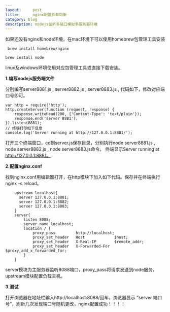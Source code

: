 ```yaml
---
layout:     post
title:      nginx配置负载均衡
category: blog
description: nodejs监听多端口模拟多服务器环境
---
```

如果还没有nginx和node环境，在mac环境下可以使用homebrew包管理工具安装

```
 brew install homebrew/nginx
```

```
brew install node
```
linux及windows环境使用对应包管理工具或直接下载安装。

**1.编写nodejs服务端文件**

分别编写server8881.js , server8882.js , server8883.js , 代码如下，修改对应端口号即可。

```
var http = require('http');
http.createServer(function (request, response) {
    response.writeHead(200, {'Content-Type': 'text/plain'});
    response.end('server 8881');
}).listen(8881);
// 终端打印如下信息
console.log('Server running at http://127.0.0.1:8881/');
```
打开三个终端窗口，cd到server.js保存目录，分别执行node server8881.js , node server8882.js , node server8883.js命令。
终端显示Server running at http://127.0.0.1:8881。

**2.配置nginx.conf**

找到nginx.conf用编辑器打开，在http模块下加入如下代码。保存并在终端执行nginx -s reload。

```
    upstream localhost{
      server 127.0.0.1:8881;
      server 127.0.0.1:8882;
      server 127.0.0.1:8883;
    }
    server{ 
        listen 8088; 
        server_name localhost; 
        location / { 
            proxy_pass         http://localhost; 
            proxy_set_header   Host             $host; 
            proxy_set_header   X-Real-IP        $remote_addr; 
            proxy_set_header   X-Forwarded-For  $proxy_add_x_forwarded_for; 
        } 
    }
```
server模块为主服务器监听8088端口，proxy_pass将请求发送到node服务，upstream模块配置负载主机。

**3.测试**

打开浏览器在地址栏输入http://localhost:8088/回车，浏览器显示 “server 端口号”，刷新几次发现端口号随机更改，nginx配置成功！！！！